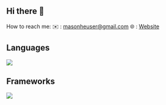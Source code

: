 ## Hi there 👋

<!--
**MasonHeuser/MasonHeuser** is a ✨ _special_ ✨ repository because its `README.md` (this file) appears on your GitHub profile.

Here are some ideas to get you started:

- 🔭 I’m currently working on ...
- 🌱 I’m currently learning ...
- 👯 I’m looking to collaborate on ...
- 🤔 I’m looking for help with ...
- 💬 Ask me about ...
- 📫 How to reach me: ...
- 😄 Pronouns: ...
- ⚡ Fun fact: ...
-->

How to reach me:
:envelope: : masonheuser@gmail.com
:globe_with_meridians: : <a href="https://masonheuser.com">Website</a>

## Languages
<p align="left">
  <a href="https://skillicons.dev">
    <img src="https://skillicons.dev/icons?i=cs,cpp,php,html,css,js,py" />
  </a>
</p>

## Frameworks
<p align="left">
  <a href="https://skillicons.dev">
    <img src="https://skillicons.dev/icons?i=godot,unity,unreal,vue,react,nextjs,wordpress,tailwind,threejs,mysql,blender,htmx,nodejs" />
  </a>
</p>
